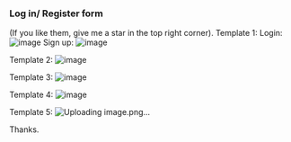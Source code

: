 ### Log in/ Register form
(If you like them, give me a star in the top right corner).
Template 1:
Login:
![image](https://github.com/Gianguyen1234/Logform/assets/112406680/439e3a34-0c94-4cef-a031-297257bce00f)
Sign up:
![image](https://github.com/Gianguyen1234/Logform/assets/112406680/10afc0a4-ce5b-4dec-a109-2158b027dba4)

Template 2:
![image](https://github.com/Gianguyen1234/Logform/assets/112406680/56a340c6-f151-444b-9196-31dddd84655e)

Template 3:
![image](https://github.com/Gianguyen1234/Logform/assets/112406680/020f4cc2-ba9f-4d59-9a81-5dbbb709f55d)

Template 4:
![image](https://github.com/Gianguyen1234/Logform/assets/112406680/82bf6f55-c082-4502-8c41-94b0bdd0acc2)

Template 5:
![Uploading image.png…]()

Thanks. 







